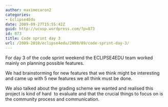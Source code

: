 ```yaml
---
author: maximecaron2
categories:
- Eclipse4Edu
date: 2009-09-27T15:55:42Z
guid: http://ucosp.wordpress.com/?p=873
id: 873
title: Code sprint day 3
url: /2009-2010/eclipse4edu/2009/09/code-sprint-day-3/
---
```


<div id="_mcePaste" style="position:absolute;left:-10000px;top:0;width:1px;height:1px;">
  For day 3 of the code sprint weekend the ECLIPSE4EDU team worked mainly on planning possible bugs or features.
</div>

<div id="_mcePaste" style="position:absolute;left:-10000px;top:0;width:1px;height:1px;">
  We had brainstorming for new features that we think might be interesting and came up with 5 new feature we all think must be done.
</div>

<div id="_mcePaste" style="position:absolute;left:-10000px;top:0;width:1px;height:1px;">
  We also talked about the grading scheme we wanted and realised this project is kind of hard# to evaluate and that the crucial thing to focus on is the community process and communication.
</div>

For day 3 of the code sprint weekend the ECLIPSE4EDU team worked mainly on planning possible features.

We had brainstorming for new features that we think might be interesting and came up with 5 new features we all think must be done.

We also talked about the grading scheme we wanted and realised this project is kind of hard  to evaluate and that the crucial things to focus on is the community process and communication.